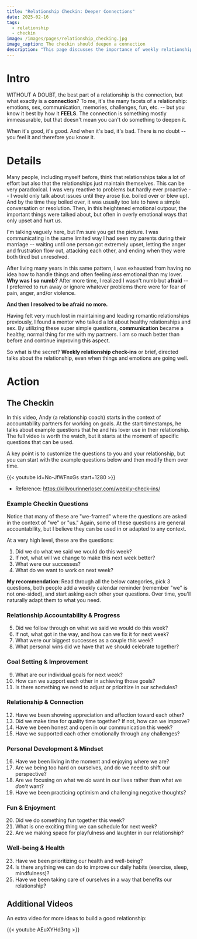 ```yaml
---
title: "Relationship Checkin: Deeper Connections"
date: 2025-02-16
tags:
  - relationship
  - checkin
image: /images/pages/relationship_checking.jpg
image_caption: The checkin should deepen a connection
description: "This page discusses the importance of weekly relationship check-ins to enhance emotional connection, communication, and accountability between partners. It includes example questions to facilitate meaningful discussions."
---
```


# Intro

WITHOUT A DOUBT, the best part of a relationship is the connection, but what exactly is a **connection**? To me, it's the many facets of a relationship: emotions, sex, communication, memories, challenges, fun, etc. -- but you know it best by how it **FEELS**. The connection is something mostly immeasurable, but that doesn't mean you can't do something to deepen it.

When it's good, it's good. And when it's bad, it's bad. There is no doubt -- you feel it and therefore you know it.

# Details

Many people, including myself before, think that relationships take a lot of effort but also that the relationships just maintain themselves. This can be very paradoxical. I was very reactive to problems but hardly ever proactive -- I would only talk about issues until they arose (i.e. boiled over or blew up). And by the time they boiled over, it was usually too late to have a simple conversation or resolution. Then, in this heightened emotional outpour, the important things were talked about, but often in overly emotional ways that only upset and hurt us.

I'm talking vaguely here, but I'm sure you get the picture. I was communicating in the same limited way I had seen my parents during their marriage -- waiting until one person got extremely upset, letting the anger and frustration flow out, attacking each other, and ending when they were both tired but unresolved.

After living many years in this same pattern, I was exhausted from having no idea how to handle things and often feeling *less* emotional than my lover. **Why was I so numb?** After more time, I realized I wasn't numb but **afraid** -- I preferred to run away or ignore whatever problems there were for fear of pain, anger, and/or violence.

**And then I resolved to be afraid no more.**

Having felt very much lost in maintaining and leading romantic relationships previously, I found a mentor who talked a lot about healthy relationships and sex. By utilizing these super simple questions, **communication** became a healthy, normal thing for me with my partners. I am so much better than before and continue improving this aspect.

So what is the secret? **Weekly relationship check-ins** or brief, directed talks about the relationship, even when things and emotions are going well.

# Action

## The Checkin

In this video, Andy (a relationship coach) starts in the context of accountability partners for working on goals. At the start timestamps, he talks about example questions that he and his lover use in their relationship. The full video is worth the watch, but it starts at the moment of specific questions that can be used.

A key point is to customize the questions to you and your relationship, but you can start with the example questions below and then modify them over time.

{{< youtube id=No-JfWFnxGs start=1280 >}}

* Reference: <https://killyourinnerloser.com/weekly-check-ins/>

### Example Checkin Questions

Notice that many of these are "we-framed" where the questions are asked in the context of "we" or "us." Again, some of these questions are general accountability, but I believe they can be used in or adapted to any context.

At a very high level, these are the questions:

1) Did we do what we said we would do this week?
2) If not, what will we change to make this next week better?
3) What were our successes?
4) What do we want to work on next week?

**My recommendation**: Read through all the below categories, pick 3 questions, both people add a weekly calendar reminder (remember "we" is not one-sided), and start asking each other your questions. Over time, you'll naturally adapt them to what you need.

### **Relationship Accountability & Progress**

5. Did we follow through on what we said we would do this week?
6. If not, what got in the way, and how can we fix it for next week?
7. What were our biggest successes as a couple this week?
8. What personal wins did we have that we should celebrate together?

### **Goal Setting & Improvement**

9. What are our individual goals for next week?
10. How can we support each other in achieving those goals?
11. Is there something we need to adjust or prioritize in our schedules?

### **Relationship & Connection**

12. Have we been showing appreciation and affection toward each other?
13. Did we make time for quality time together? If not, how can we improve?
14. Have we been honest and open in our communication this week?
15. Have we supported each other emotionally through any challenges?

### **Personal Development & Mindset**

16. Have we been living in the moment and enjoying where we are?
17. Are we being too hard on ourselves, and do we need to shift our perspective?
18. Are we focusing on what we _do_ want in our lives rather than what we _don't_ want?
19. Have we been practicing optimism and challenging negative thoughts?

### **Fun & Enjoyment**

20. Did we do something fun together this week?
21. What is one exciting thing we can schedule for next week?
22. Are we making space for playfulness and laughter in our relationship?

### **Well-being & Health**

23. Have we been prioritizing our health and well-being?
24. Is there anything we can do to improve our daily habits (exercise, sleep, mindfulness)?
25. Have we been taking care of ourselves in a way that benefits our relationship?

## Additional Videos

An extra video for more ideas to build a good relationship:

{{< youtube AEuXYHd3rtg >}}